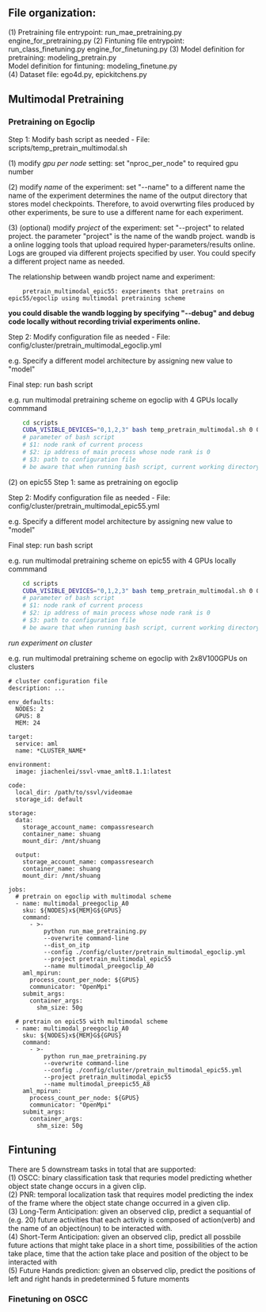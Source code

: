 ## File organization:  
(1) Pretraining file entrypoint:  run_mae_pretraining.py  engine_for_pretraining.py
(2) Fintuning file entrypoint:  run_class_finetuning.py  engine_for_finetuning.py
(3) Model definition for pretraining: modeling_pretrain.py  
    Model definition for fintuning: modeling_finetune.py  
(4) Dataset file: ego4d.py, epickitchens.py  


## Multimodal Pretraining
### Pretraining on Egoclip

Step 1: Modify bash script as needed - File: scripts/temp_pretrain_multimodal.sh

(1) modify *gpu per node* setting: set "nproc_per_node" to required gpu number  

(2) modify *name* of the experiment: set "--name" to a different name
the name of the experiment determines the name of the output directory that stores model checkpoints. Therefore, to avoid overwrting files produced by other experiments, be sure to use a different name for each experiment.

(3) (optional) modify *project* of the experiment: set "--project" to related project.
the parameter "project" is the name of the wandb project. wandb is a online logging tools that upload required hyper-parameters/results online. Logs are grouped via different projects specified by user. You could specify a different project name as needed.

The relationship between wandb project name and experiment:
```
    pretrain_multimodal_epic55: experiments that pretrains on epic55/egoclip using multimodal pretraining scheme
```
**you could disable the wandb logging by specifying "--debug" and debug code locally without recording trivial experiments online.**


Step 2: Modify configuration file as needed - File: config/cluster/pretrain_multimodal_egoclip.yml

e.g. Specify a different model architecture by assigning new value to "model"


Final step: run bash script

e.g. run multimodal pretraining scheme on egoclip with 4 GPUs locally
commmand
```bash
    cd scripts
    CUDA_VISIBLE_DEVICES="0,1,2,3" bash temp_pretrain_multimodal.sh 0 0.0.0.0 ../config/cluster/pretrain_multimodal_egoclip.yml
    # parameter of bash script
    # $1: node rank of current process
    # $2: ip address of main process whose node rank is 0
    # $3: path to configuration file
    # be aware that when running bash script, current working directory is ./scripts. 
```

(2) on epic55
Step 1: same as pretraining on egoclip 

Step 2: Modify configuration file as needed - File: config/cluster/pretrain_multimodal_epic55.yml

e.g. Specify a different model architecture by assigning new value to "model"

Final step: run bash script

e.g. run multimodal pretraining scheme on epic55 with 4 GPUs locally
commmand
```bash
    cd scripts
    CUDA_VISIBLE_DEVICES="0,1,2,3" bash temp_pretrain_multimodal.sh 0 0.0.0.0 ../config/cluster/pretrain_multimodal_epic55.yml
    # parameter of bash script
    # $1: node rank of current process
    # $2: ip address of main process whose node rank is 0
    # $3: path to configuration file
    # be aware that when running bash script, current working directory is ./scripts. 
```



*run experiment on cluster*

e.g. run multimodal pretraining scheme on egoclip with 2x8V100GPUs on clusters

```
# cluster configuration file
description: ...

env_defaults:
  NODES: 2
  GPUS: 8
  MEM: 24

target:
  service: aml
  name: *CLUSTER_NAME*

environment:
  image: jiachenlei/ssvl-vmae_amlt8.1.1:latest

code:
  local_dir: /path/to/ssvl/videomae
  storage_id: default

storage:
  data:
    storage_account_name: compassresearch
    container_name: shuang
    mount_dir: /mnt/shuang

  output:
    storage_account_name: compassresearch
    container_name: shuang
    mount_dir: /mnt/shuang

jobs:
  # pretrain on egoclip with multimodal scheme
  - name: multimodal_preegoclip_A0
    sku: ${NODES}x${MEM}G${GPUS}
    command:
      - >-
          python run_mae_pretraining.py
          --overwrite command-line 
          --dist_on_itp
          --config ./config/cluster/pretrain_multimodal_egoclip.yml
          --project pretrain_multimodal_epic55
          --name multimodal_preegoclip_A0
    aml_mpirun:
      process_count_per_node: ${GPUS}
      communicator: "OpenMpi"
    submit_args:
      container_args:
        shm_size: 50g

  # pretrain on epic55 with multimodal scheme
  - name: multimodal_preegoclip_A0
    sku: ${NODES}x${MEM}G${GPUS}
    command:
      - >-
          python run_mae_pretraining.py
          --overwrite command-line 
          --config ./config/cluster/pretrain_multimodal_epic55.yml
          --project pretrain_multimodal_epic55
          --name multimodal_preepic55_A8
    aml_mpirun:
      process_count_per_node: ${GPUS}
      communicator: "OpenMpi"
    submit_args:
      container_args:
        shm_size: 50g
```

## Fintuning
There are 5 downstream tasks in total that are supported:  
(1) OSCC: binary classification task that requries model predicting whether object state change occurs in a given clip.  
(2) PNR: temporal localization task that requires model predicting the index of the frame where the object state change occurred in a given clip.  
(3) Long-Term Anticipation: given an observed clip, predict a sequantial of (e.g. 20) future activities that each activity is composed of action(verb) and the name of an object(noun) to be interacted with.  
(4) Short-Term Anticipation: given an observed clip, predict all possbile future actions that might take place in a short time, possibilities of the action take place, time that the action take place and position of the object to be interacted with  
(5) Future Hands prediction: given an observed clip, predict the positions of left and right hands in predetermined 5 future moments  

### Finetuning on OSCC

